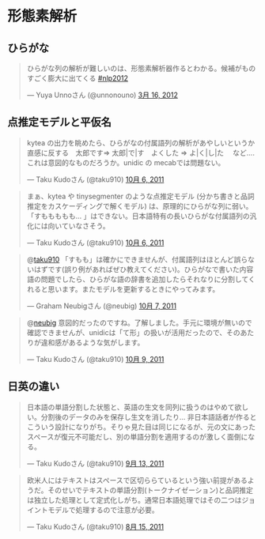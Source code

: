
# 形態素解析

## ひらがな

<blockquote class="twitter-tweet" lang="ja"><p>ひらがな列の解析が難しいのは、形態素解析器作るとわかる。候補がものすごく膨大に出てくる <a href="https://twitter.com/search/%23nlp2012">#nlp2012</a></p>&mdash; Yuya Unnoさん (@unnonouno) <a href="https://twitter.com/unnonouno/status/180545581159165952" data-datetime="2012-03-16T06:46:35+00:00">3月 16, 2012</a></blockquote>

## 点推定モデルと平仮名

<blockquote class="twitter-tweet" lang="ja"><p>kytea の出力を眺めたら、ひらがなの付属語列の解析があやしいというか直感に反する　太郎です=&gt; 太郎|で|す　よくした =&gt; よ|く|し|た 　など....これは意図的なものだろうか。unidic の mecabでは問題ない。</p>&mdash; Taku Kudoさん (@taku910) <a href="https://twitter.com/taku910/status/121961612625186816" data-datetime="2011-10-06T14:54:49+00:00">10月 6, 2011</a></blockquote>

<blockquote class="twitter-tweet" lang="ja"><p>まぁ、kytea や tinysegmenter のような点推定モデル (分かち書きと品詞推定をカスケーディングで解くモデル) は、原理的にひらがな列に弱い。「すももももも... 」はできない。日本語特有の長いひらがな付属語列の汎化には向いていなさそう。</p>&mdash; Taku Kudoさん (@taku910) <a href="https://twitter.com/taku910/status/121963062625443840" data-datetime="2011-10-06T15:00:34+00:00">10月 6, 2011</a></blockquote>

<blockquote class="twitter-tweet" data-in-reply-to="121963062625443840" lang="ja"><p>@<a href="https://twitter.com/taku910">taku910</a> 「すもも」は確かにできませんが、付属語列はほとんど誤らないはずです(誤り例があればぜひ教えてください)。ひらがなで書いた内容語の問題でしたら、ひらがな語の辞書を追加したらそれなりに分割してくれると思います。またモデルを更新するときにやってみます。</p>&mdash; Graham Neubigさん (@neubig) <a href="https://twitter.com/neubig/status/122099780678721536" data-datetime="2011-10-07T00:03:50+00:00">10月 7, 2011</a></blockquote>

<blockquote class="twitter-tweet" data-in-reply-to="122099780678721536" lang="ja"><p>@<a href="https://twitter.com/neubig">neubig</a> 意図的だったのですね。了解しました。手元に環境が無いので確認できませんが、unidicは「て形」の扱いが活用だったので、そのあたりが違和感があるような気がします。</p>&mdash; Taku Kudoさん (@taku910) <a href="https://twitter.com/taku910/status/122843388667113472" data-datetime="2011-10-09T01:18:40+00:00">10月 9, 2011</a></blockquote>

## 日英の違い

<blockquote class="twitter-tweet" lang="ja"><p>日本語の単語分割した状態と、英語の生文を同列に扱うのはやめて欲しい。分割後のデータのみを保存し生文を消したり... 非日本語話者が作るとこういう設計になりがち。そりゃ見た目は同じになるが、元の文にあったスペースが復元不可能だし、別の単語分割を適用するのが激しく面倒になる。</p>&mdash; Taku Kudoさん (@taku910) <a href="https://twitter.com/taku910/status/113583416678682624" data-datetime="2011-09-13T12:02:51+00:00">9月 13, 2011</a></blockquote>

<blockquote class="twitter-tweet" lang="ja"><p>欧米人にはテキストはスペースで区切ららているという強い前提があるようだ。そのせいでテキストの単語分割(トークナイゼーション)と品詞推定は独立した処理として定式化しがち。通常日本語処理ではその二つはジョイントモデルで処理するので注意が必要。</p>&mdash; Taku Kudoさん (@taku910) <a href="https://twitter.com/taku910/status/103048731636678656" data-datetime="2011-08-15T10:21:46+00:00">8月 15, 2011</a></blockquote>
